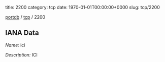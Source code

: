title: 2200
category: tcp
date: 1970-01-01T00:00:00+0000
slug: tcp/2200

[portdb](/) / [tcp](/category/tcp.html) / 2200


## IANA Data

_Name:_ ici

_Description:_ ICI

